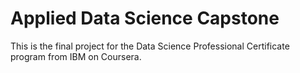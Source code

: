# Applied Data Science Capstone
This is the final project for the Data Science Professional Certificate program from IBM on Coursera.
